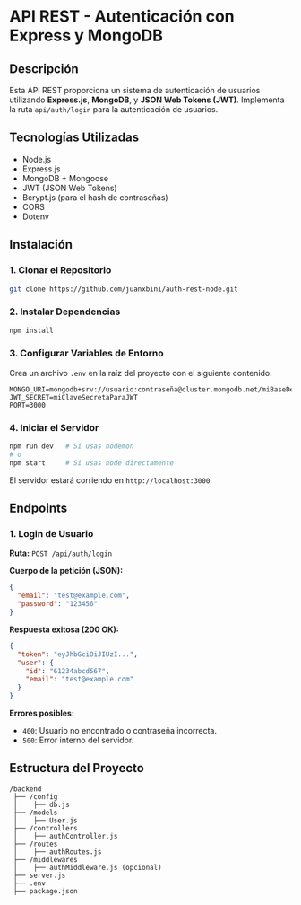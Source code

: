 # API REST - Autenticación con Express y MongoDB

## Descripción
Esta API REST proporciona un sistema de autenticación de usuarios utilizando **Express.js**, **MongoDB**, y **JSON Web Tokens (JWT)**. Implementa la ruta `api/auth/login` para la autenticación de usuarios.

## Tecnologías Utilizadas
- Node.js
- Express.js
- MongoDB + Mongoose
- JWT (JSON Web Tokens)
- Bcrypt.js (para el hash de contraseñas)
- CORS
- Dotenv

## Instalación
### 1. Clonar el Repositorio
```sh
git clone https://github.com/juanxbini/auth-rest-node.git

```

### 2. Instalar Dependencias
```sh
npm install
```

### 3. Configurar Variables de Entorno
Crea un archivo `.env` en la raíz del proyecto con el siguiente contenido:
```env
MONGO_URI=mongodb+srv://usuario:contraseña@cluster.mongodb.net/miBaseDeDatos
JWT_SECRET=miClaveSecretaParaJWT
PORT=3000
```

### 4. Iniciar el Servidor
```sh
npm run dev   # Si usas nodemon
# o
npm start     # Si usas node directamente
```

El servidor estará corriendo en `http://localhost:3000`.

## Endpoints

### **1. Login de Usuario**
**Ruta:** `POST /api/auth/login`

**Cuerpo de la petición (JSON):**
```json
{
  "email": "test@example.com",
  "password": "123456"
}
```

**Respuesta exitosa (200 OK):**
```json
{
  "token": "eyJhbGciOiJIUzI...",
  "user": {
    "id": "61234abcd567",
    "email": "test@example.com"
  }
}
```

**Errores posibles:**
- `400`: Usuario no encontrado o contraseña incorrecta.
- `500`: Error interno del servidor.

## Estructura del Proyecto
```
/backend
 ├── /config
 │    ├── db.js
 ├── /models
 │    ├── User.js
 ├── /controllers
 │    ├── authController.js
 ├── /routes
 │    ├── authRoutes.js
 ├── /middlewares
 │    ├── authMiddleware.js (opcional)
 ├── server.js
 ├── .env
 ├── package.json
```



